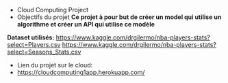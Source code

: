 
- Cloud Computing Project
- Objectifs du projet
**Ce projet à pour but de créer un model qui utilise un algorithme et créer un API qui utilise ce modèle**

**Dataset utilisés:**
https://www.kaggle.com/drgilermo/nba-players-stats?select=Players.csv
https://www.kaggle.com/drgilermo/nba-players-stats?select=Seasons_Stats.csv


- Lien du projet sur le cloud: 
- https://cloudcomputing1app.herokuapp.com/
​
